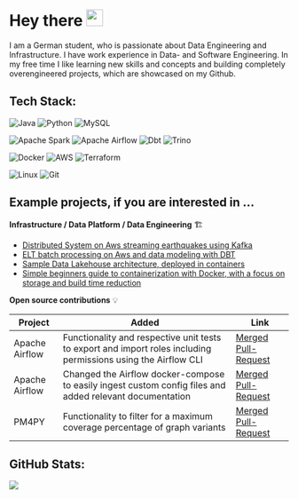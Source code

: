 <h1>
  Hey there
  <img src="https://media.giphy.com/media/hvRJCLFzcasrR4ia7z/giphy.gif" width="30px"/>
</h1>


I am a German student, who is passionate about Data Engineering and Infrastructure. I have work experience in Data- and Software Engineering. In my free time I like learning new skills and concepts and building completely overengineered projects, which are showcased on my Github. 


## Tech Stack:
![Java](https://img.shields.io/badge/java-%23ED8B00.svg?style=for-the-badge&logo=java&logoColor=white) ![Python](https://img.shields.io/badge/python-3670A0?style=for-the-badge&logo=python&logoColor=ffdd54) ![MySQL](https://img.shields.io/badge/mysql-%2300f.svg?style=for-the-badge&logo=mysql&logoColor=white)

![Apache Spark](https://img.shields.io/badge/Apache_Spark-FFFFFF?style=for-the-badge&logo=apachespark&logoColor=#E35A16) ![Apache Airflow](https://img.shields.io/badge/Apache%20Airflow-017CEE?style=for-the-badge&logo=Apache%20Airflow&logoColor=white) ![Dbt](https://img.shields.io/badge/dbt-FF694B?style=for-the-badge&logo=dbt&logoColor=white) ![Trino](https://img.shields.io/badge/Trino-DD00A1.svg?style=for-the-badge&logo=Trino&logoColor=white)

![Docker](https://img.shields.io/badge/docker-%230db7ed.svg?style=for-the-badge&logo=docker&logoColor=white) ![AWS](https://img.shields.io/badge/AWS-%23FF9900.svg?style=for-the-badge&logo=amazon-aws&logoColor=white) ![Terraform](https://img.shields.io/badge/terraform-%235835CC.svg?style=for-the-badge&logo=terraform&logoColor=white)

![Linux](https://img.shields.io/badge/Linux-FCC624?style=for-the-badge&logo=linux&logoColor=black) ![Git](https://img.shields.io/badge/GIT-E44C30?style=for-the-badge&logo=git&logoColor=white)



## Example projects, if you are interested in ...

__Infrastructure / Data Platform / Data Engineering__  🏗

- [Distributed System on Aws streaming earthquakes using Kafka](https://github.com/dominikhei/eartquake-streaming)
- [ELT batch processing on Aws and data modeling with DBT](https://github.com/dominikhei/aws-elt) 
- [Sample Data Lakehouse architecture, deployed in containers](https://github.com/dominikhei/Local-Data-LakeHouse) 
- [Simple beginners guide to containerization with Docker, with a focus on storage and build time reduction](https://github.com/dominikhei/the-docker-guide)

__Open source contributions__ 💡
 
| Project        | Added                                                                                                          | Link                                                                |
|----------------|----------------------------------------------------------------------------------------------------------------|---------------------------------------------------------------------|
| Apache Airflow | Functionality and respective unit tests to export and import roles including permissions using the Airflow CLI | [Merged Pull-Request](https://github.com/apache/airflow/pull/36347) |
| Apache Airflow | Changed the Airflow docker-compose to easily ingest custom config files and added relevant documentation       | [Merged Pull-Request](https://github.com/apache/airflow/pull/36289) |
| PM4PY          | Functionality to filter for a maximum coverage percentage of graph variants                                    | [Merged Pull-Request](https://github.com/pm4py/pm4py-core/pull/383) |

## GitHub Stats:
![](https://github-readme-stats.vercel.app/api/top-langs/?username=dominikhei&theme=default&hide_border=false&include_all_commits=true&count_private=false&layout=compact)
